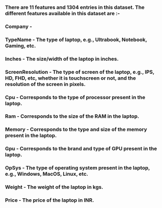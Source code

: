 ### There are 11 features and 1304 entries in this dataset. The different features available in this dataset are :-

### Company - 

### TypeName - The type of laptop, e.g., Ultrabook, Notebook, Gaming, etc.
### Inches  - The size/width of the laptop in inches.

### ScreenResolution - The type of screen of the laptop, e.g., IPS, HD, FHD, etc, whether it is touchscreen or not, and the resolution of the screen in pixels.

### Cpu - Corresponds to the type of processor present in the laptop.

### Ram - Corresponds to the size of the RAM in the laptop.

### Memory - Corresponds to the type and size of the memory present in the laptop.

### Gpu - Corresponds to the brand and type of GPU present in the laptop.

### OpSys - The type of operating system present in the laptop, e.g., Windows, MacOS, Linux, etc.

### Weight - The weight of the laptop in kgs.

### Price - The price of the laptop in INR.
